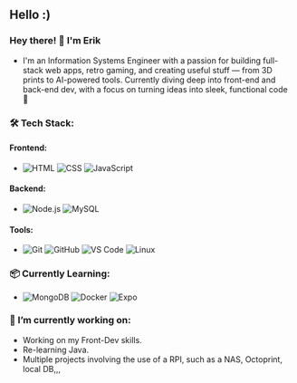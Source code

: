 ## Hello :)

### Hey there! 👋 I'm Erik
- I'm an Information Systems Engineer with a passion for building full-stack web apps, retro gaming, and creating useful stuff — from 3D prints to AI-powered tools. Currently diving deep into front-end and back-end dev, with a focus on turning ideas into sleek, functional code 🚀

### 🛠️ Tech Stack:
#### Frontend:
- ![HTML](https://img.shields.io/badge/-HTML5-E34F26?logo=html5&logoColor=white&style=for-the-badge)
![CSS](https://img.shields.io/badge/-CSS3-1572B6?logo=css3&logoColor=white&style=for-the-badge)
![JavaScript](https://img.shields.io/badge/-JavaScript-F7DF1E?logo=javascript&logoColor=black&style=for-the-badge)

#### Backend:
- ![Node.js](https://img.shields.io/badge/-Node.js-339933?logo=nodedotjs&logoColor=white&style=for-the-badge)
![MySQL](https://img.shields.io/badge/-MySQL-4479A1?logo=mysql&logoColor=white&style=for-the-badge)

#### Tools:
- ![Git](https://img.shields.io/badge/-Git-F05032?logo=git&logoColor=white&style=for-the-badge)
![GitHub](https://img.shields.io/badge/-GitHub-181717?logo=github&logoColor=white&style=for-the-badge)
![VS Code](https://img.shields.io/badge/-VS_Code-007ACC?logo=visualstudiocode&logoColor=white&style=for-the-badge)
![Linux](https://img.shields.io/badge/-Linux-FCC624?logo=linux&logoColor=black&style=for-the-badge)


### 📦 Currently Learning:
- ![MongoDB](https://img.shields.io/badge/-MongoDB-47A248?logo=mongodb&logoColor=white&style=for-the-badge)
![Docker](https://img.shields.io/badge/-Docker-2496ED?logo=docker&logoColor=white&style=for-the-badge)
![Expo](https://img.shields.io/badge/-Expo-000020?logo=expo&logoColor=white&style=for-the-badge)


### 🌱 I’m currently working on:
- Working on my Front-Dev skills.
- Re-learning Java.
- Multiple projects involving the use of a RPI, such as a NAS, Octoprint, local DB,,,


<!--![Erik's GitHub Stats](https://github-readme-stats.vercel.app/api?username=yop-me&show_icons=true&theme=radical)

**yop-me/yop-me** is a ✨ _special_ ✨ repository because its `README.md` (this file) appears on your GitHub profile.

Here are some ideas to get you started:

- 🔭 I’m currently working on ...
- 🌱 I’m currently learning ...
- 👯 I’m looking to collaborate on ...
- 🤔 I’m looking for help with ...
- 💬 Ask me about ...
- 📫 How to reach me: ...
- 😄 Pronouns: ...
- ⚡ Fun fact: ...
-->
